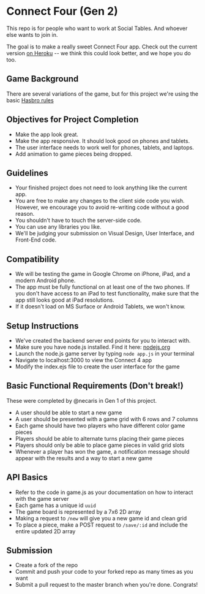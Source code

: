 # Connect Four (Gen 2)

This repo is for people who want to work at Social Tables. And whoever
else wants to join in.

The goal is to make a really sweet Connect Four app. Check out the
current version [on Heroku](http://damp-shore-9247.herokuapp.com/) --
we think this could look better, and we hope you do too.

## Game Background
There are several variations of the game, but for this project we're
using the basic [Hasbro rules](http://www.hasbro.com/common/documents/dad2614d1c4311ddbd0b0800200c9a66/1EF6874419B9F36910222EB9858E8CB8.pdf)

## Objectives for Project Completion
- Make the app look great.
- Make the app responsive. It should look good on phones and tablets.
- The user interface needs to work well for phones, tablets, and
  laptops.
- Add animation to game pieces being dropped.

## Guidelines
- Your finished project does not need to look anything like the
  current app.
- You are free to make any changes to the client side code you
  wish. However, we encourage you to avoid re-writing code without a
  good reason.
- You shouldn't have to touch the server-side code.
- You can use any libraries you like.
- We'll be judging your submission on Visual Design, User Interface,
  and Front-End code.

## Compatibility
- We will be testing the game in Google Chrome on iPhone, iPad, and a
  modern Android phone.
- The app must be fully functional on at least one of the two
  phones. If you don't have access to an iPad to test functionality,
  make sure that the app still looks good at iPad resolutions.
- If it doesn't load on MS Surface or Android Tablets, we won't know.

## Setup Instructions
- We've created the backend server end points for you to interact
  with.
- Make sure you have node.js installed. Find it here:
  [nodejs.org](http://nodejs.org)
- Launch the node.js game server by typing `node app.js` in your
  terminal
- Navigate to localhost:3000 to view the Connect 4 app
- Modify the index.ejs file to create the user interface for the game

## Basic Functional Requirements (Don't break!)  
These were completed by @necaris in Gen 1 of this project.
- A user should be able to start a new game
- A user should be presented with a game grid with 6 rows and 7
  columns
- Each game should have two players who have different color game
  pieces
- Players should be able to alternate turns placing their game pieces
- Players should only be able to place game pieces in valid grid slots
- Whenever a player has won the game, a notification message should
  appear with the results and a way to start a new game

## API Basics
- Refer to the code in game.js as your documentation on how to
  interact with the game server
- Each game has a unique id `uuid`
- The game board is represented by a 7x6 2D array
- Making a request to `/new` will give you a new game id and clean
  grid
- To place a piece, make a POST request to `/save/:id` and include the
  entire updated 2D array

## Submission
- Create a fork of the repo
- Commit and push your code to your forked repo as many times as you
  want
- Submit a pull request to the master branch when you're
  done. Congrats!
